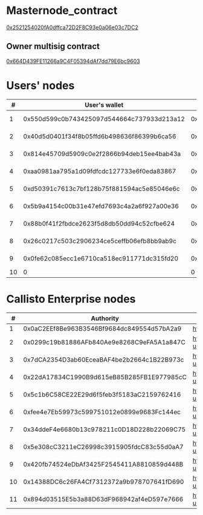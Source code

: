 # Masternode_contract

[0x2521254020fA0dffca72D2F8C93e0a06e03c7DC2](https://explorer.callisto.network/address/0x2521254020fA0dffca72D2F8C93e0a06e03c7DC2/read-proxy)

## Owner multisig contract
[0x664D439FE11266a9C4F05394dAf7dd79E6bc9603](https://explorer.callisto.network/address/0x664D439FE11266a9C4F05394dAf7dd79E6bc9603/read-contract)

# Users' nodes

| # | User's wallet | Authority | Node URL |
|---|---------------|-----------|----------|
| 1 | 0x550d599c0b743425097d544664c737933d213a12 | 0x550d599c0b743425097d544664c737933d213a12 | https://q5wvzh2s4wrjbv427gahyxfyee0cnudz.lambda-url.us-east-1.on.aws/ |
| 2 | 0x40d5d0401f34f8b05ffd6b498636f86399b6ca56 | 0x11eeea27b5e926ad0c4eca5c3c3c39dcf2a86e65 | https://l54sekywhocfti2m44gflxvhcm0rgsxg.lambda-url.us-east-1.on.aws/ |
| 3 | 0x814e45709d5909c0e2f2866b94deb15ee4bab43a | 0xc7b00fa3db42a745d62b5c4757bcb328427b0772 | https://m5hzeypqy2467xfvc6szkzqdpe0fqnxl.lambda-url.us-east-1.on.aws/ |
| 4 | 0xaa0981aa795a1d09fdfcdc127733e6f0eda83867 | 0x4c3d2523c00ed8549351534a3e1417eebb9bedb0 | https://fze4luu3kdegelpmrpst477j2u0qazqw.lambda-url.eu-central-1.on.aws/ |
| 5 | 0xd50391c7613c7bf128b75f881594ac5e85046e6c | 0x905686f7a56462a924453ee9c062dfa9415f7401 | https://htowvxh7n6xu2ixuxssz5e6fgi0rzvcf.lambda-url.us-east-2.on.aws/ |
| 6 | 0x5b9a4154c00b31e47efd7693c4a2a6f927a00e36 | 0xd383b71d200b887d135959145ce6e3cc7b08c5d5 | https://vbhhrs2hp3qsdcknsjlyatajoa0uivjk.lambda-url.ap-northeast-1.on.aws/ |
| 7 | 0x88b0f41f2fbdce2623f5d8db50dd94c52cfbe624 | 0xdef126011b6c971ac4c93bd1cc4a98a0262bc9f0 | https://4zjb7z6luhs5df3vy7yzxnmtli0xykti.lambda-url.us-east-1.on.aws/ |
| 8 | 0x26c0217c503c2906234ce5ceffb06efb8bb9ab9c | 0x1de734b1bf51de6e9dba11e374bf7bd807421e2a | https://6bdkqjtc6dzmk5mxiu74jnta640ptxcq.lambda-url.us-east-2.on.aws/ |
| 9 | 0x0fe62c085ecc1e6710ca518ec911771dc315fd20 | 0x2c1c5f2ef259e98e78f8e1f75ec3427e4630475f | https://im2rtaujw72ofwr7xbz6ou2tbi0jyvua.lambda-url.us-west-2.on.aws/ |
| 10 | 0 | 0 | 0 |

# Callisto Enterprise nodes

| # | Authority | Node URL |
|---|-----------|----------|
| 1 | 0x0aC2EEf8Be963B3546Bf9684dc849554d57bA2a9 | https://ip-159-225.cust.aspone.cz/ |
| 2 | 0x0299c19b81886AFb840Ae9e8268C9eFA5A1a847C | https://nrc6gwlqvajn4umvmcqurtni240usuqm.lambda-url.us-east-2.on.aws/ |
| 3 | 0x7dCA2354D3ab60EceaBAF4be2b2664c1B22B973c | https://srs27mbzuopehskfhvkdrdjwqi0qpjxk.lambda-url.us-west-2.on.aws/ |
| 4 | 0x22dA17834C1990B9d615eB85B285FB1E977985cC | https://2mf6qyjz7tu3n5lxqzec4q544q0kuwyy.lambda-url.eu-central-1.on.aws/ |
| 5 | 0x5c1b6C58CE22E29d6f5feb3f5183aC2159762416 | https://vwm4kzxuv2id4zbooaeyql22fe0xlsrc.lambda-url.eu-west-1.on.aws/ |
| 6 | 0xfee4e7Eb59973c599751012e0899e9683Fc144ec | https://5o5cf4rxgcee3o4zcjpgfx7ene0ynsfm.lambda-url.eu-west-2.on.aws/ |
| 7 | 0x34ddeF4e6680b13c978211c0D18D228b22069C75 | https://walb6iyb76qtvv4zthlmppfomu0dlnhq.lambda-url.eu-west-3.on.aws/ |
| 8 | 0x5e308cC3211eC26998c3915905fdcC83c55d0aA7 | https://s7q6ogye4tfhxorbdbboo47weq0gxdul.lambda-url.eu-north-1.on.aws/ |
| 9 | 0x420fb74524eDbAf3425F2545411A8810859d448B | https://ktxppt6gsgoyrruuqmt43n6sbq0sdsdf.lambda-url.ca-central-1.on.aws/ |
| 10 | 0x14388DC6c26FA4Cf7312372a9b978707641fD690 | https://lciywc3omhidvijuut27snoto40mzlmw.lambda-url.us-west-1.on.aws/ |
| 11 | 0x894d03515E5b3a88D63dF968942af4eD597e7666 | https://4s6fim3nassxyykohulcwoz6fu0ktvam.lambda-url.us-west-2.on.aws/ |
